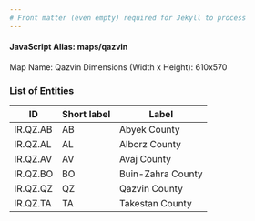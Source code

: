 ```yaml
---
# Front matter (even empty) required for Jekyll to process
---
```


#### JavaScript Alias: maps/qazvin

Map Name: Qazvin
Dimensions (Width x Height): 610x570





### List of Entities

ID | Short label | Label
---|---|---|
IR.QZ.AB|AB|Abyek County
IR.QZ.AL|AL|Alborz County
IR.QZ.AV|AV|Avaj County
IR.QZ.BO|BO|Buin-Zahra County
IR.QZ.QZ|QZ|Qazvin County
IR.QZ.TA|TA|Takestan County
